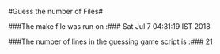 #Guess the number of Files#

###The make file was run on :### Sat Jul  7 04:31:19 IST 2018

###The number of lines in the guessing game script is :### 21

